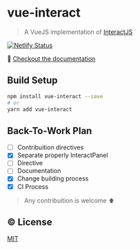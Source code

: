# vue-interact

> A VueJS implementation of [InteractJS](http://interactjs.io)

[![Netlify Status](https://api.netlify.com/api/v1/badges/0d134e46-98be-4533-a02f-fbf9e0358879/deploy-status)](https://app.netlify.com/sites/vue-interact/deploys)


:book: [Checkout the documentation](https://vue-interact.netlify.com/)

## Build Setup

``` bash
npm install vue-interact --save
# or
yarn add vue-interact
```


## Back-To-Work Plan

- [ ] Contribuition directives
- [X] Separate properly InteractPanel
- [ ] Directive
- [ ] Documentation
- [X] Change building process
- [X] CI Process

> Any contribuition is welcome :arrow_up:

## ©️ License

[MIT](http://opensource.org/licenses/MIT)
